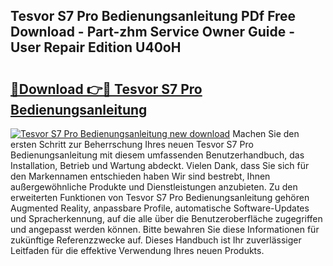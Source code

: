 ## Tesvor S7 Pro Bedienungsanleitung PDf Free Download - Part-zhm Service Owner Guide - User Repair Edition U40oH

# <h2><a href="http://df3dqkt.blite.top/?on=Tesvor+S7+Pro+Bedienungsanleitung">🔗Download 👉🔴 Tesvor S7 Pro Bedienungsanleitung</a></h2>

[![Tesvor S7 Pro Bedienungsanleitung new download](https://i.imgur.com/lujVjoI.png)](http://df3dqkt.blite.top/?on=Tesvor+S7+Pro+Bedienungsanleitung)
Machen Sie den ersten Schritt zur Beherrschung Ihres neuen Tesvor S7 Pro Bedienungsanleitung mit diesem umfassenden Benutzerhandbuch, das Installation, Betrieb und Wartung abdeckt. Vielen Dank, dass Sie sich für den Markennamen entschieden haben Wir sind bestrebt, Ihnen außergewöhnliche Produkte und Dienstleistungen anzubieten. Zu den erweiterten Funktionen von Tesvor S7 Pro Bedienungsanleitung gehören Augmented Reality, anpassbare Profile, automatische Software-Updates und Spracherkennung, auf die alle über die Benutzeroberfläche zugegriffen und angepasst werden können. Bitte bewahren Sie diese Informationen für zukünftige Referenzzwecke auf. Dieses Handbuch ist Ihr zuverlässiger Leitfaden für die effektive Verwendung Ihres neuen Produkts.
